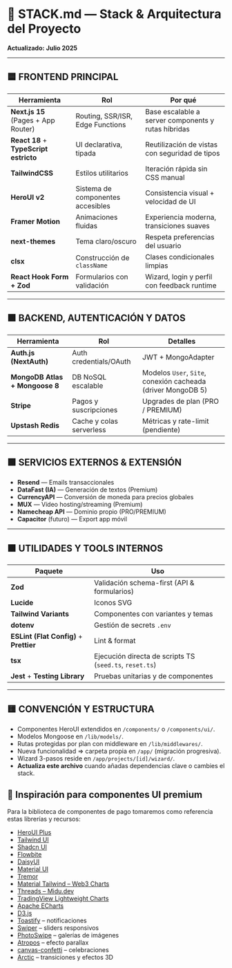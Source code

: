 # 🧱 STACK.md — Stack & Arquitectura del Proyecto

**Actualizado:** **Julio 2025**

---

## 🟦 FRONTEND PRINCIPAL

| Herramienta                            | Rol                               | Por qué                                             |
| -------------------------------------- | --------------------------------- | --------------------------------------------------- |
| **Next.js 15** (Pages + App Router)    | Routing, SSR/ISR, Edge Functions  | Base escalable a server components y rutas híbridas |
| **React 18** + **TypeScript estricto** | UI declarativa, tipada            | Reutilización de vistas con seguridad de tipos      |
| **TailwindCSS**                        | Estilos utilitarios               | Iteración rápida sin CSS manual                     |
| **HeroUI v2**                          | Sistema de componentes accesibles | Consistencia visual + velocidad de UI               |
| **Framer Motion**                      | Animaciones fluidas               | Experiencia moderna, transiciones suaves            |
| **next-themes**                        | Tema claro/oscuro                 | Respeta preferencias del usuario                    |
| **clsx**                               | Construcción de `className`       | Clases condicionales limpias                        |
| **React Hook Form + Zod**              | Formularios con validación        | Wizard, login y perfil con feedback runtime         |

---

## 🟧 BACKEND, AUTENTICACIÓN Y DATOS

| Herramienta                    | Rol                      | Detalles                                  |
| ------------------------------ | ------------------------ | ----------------------------------------- |
| **Auth.js (NextAuth)**         | Auth credentials/OAuth   | JWT + MongoAdapter                        |
| **MongoDB Atlas + Mongoose 8** | DB NoSQL escalable       | Modelos `User`, `Site`, conexión cacheada (driver MongoDB 5) |
| **Stripe**                     | Pagos y suscripciones    | Upgrades de plan (PRO / PREMIUM)          |
| **Upstash Redis**              | Cache y colas serverless | Métricas y rate-limit (pendiente)         |

---

## 🟩 SERVICIOS EXTERNOS & EXTENSIÓN

- **Resend** — Emails transaccionales
- **DataFast (IA)** — Generación de textos (Premium)
- **CurrencyAPI** — Conversión de moneda para precios globales
- **MUX** — Vídeo hosting/streaming (Premium)
- **Namecheap API** — Dominio propio (PRO/PREMIUM)
- **Capacitor** (futuro) — Export app móvil

---

## 🟫 UTILIDADES Y TOOLS INTERNOS

| Paquete                                 | Uso                                                     |
| --------------------------------------- | ------------------------------------------------------- |
| **Zod**                                 | Validación schema-first (API & formularios)             |
| **Lucide**                              | Iconos SVG                                              |
| **Tailwind Variants**                   | Componentes con variantes y temas                       |
| **dotenv**                              | Gestión de secrets `.env`                               |
| **ESLint (Flat Config)** + **Prettier** | Lint & format                                           |
| **tsx**                                 | Ejecución directa de scripts TS (`seed.ts`, `reset.ts`) |
| **Jest** + **Testing Library**          | Pruebas unitarias y de componentes |

---

## 🟨 CONVENCIÓN Y ESTRUCTURA

- Componentes HeroUI extendidos en `/components/` o `/components/ui/`.
- Modelos Mongoose en `/lib/models/`.
- Rutas protegidas por plan con middleware en `/lib/middlewares/`.
- Nueva funcionalidad ⇒ carpeta propia en `/app/` (migración progresiva).
- Wizard 3-pasos reside en `/app/projects/[id]/wizard/`.
- **Actualiza este archivo** cuando añadas dependencias clave o cambies el stack.

## 🌟 Inspiración para componentes UI premium

Para la biblioteca de componentes de pago tomaremos como referencia estas librerías y recursos:

- [HeroUI Plus](https://www.heroui.com/)
- [Tailwind UI](https://tailwindcss.com/plus)
- [Shadcn UI](https://ui.shadcn.com/)
- [Flowbite](https://flowbite.com/)
- [DaisyUI](https://daisyui.com/)
- [Material UI](https://mui.com/material-ui/)
- [Tremor](https://tremor.so/)
- [Material Tailwind – Web3 Charts](https://www.material-tailwind.com/blocks/web3-charts)
- [Threads – Midu.dev](https://www.threads.com/@midu.dev/post/C558KlMtyAM)
- [TradingView Lightweight Charts](https://www.tradingview.com/lightweight-charts/)
- [Apache ECharts](https://echarts.apache.org/en/index.html)
- [D3.js](https://d3js.org/)
- [Toastify](https://apvarun.github.io/toastify-js/) – notificaciones
- [Swiper](https://swiperjs.com/) – sliders responsivos
- [PhotoSwipe](https://photoswipe.com/) – galerías de imágenes
- [Atropos](https://atroposjs.com/) – efecto parallax
- [canvas-confetti](https://www.kirilv.com/canvas-confetti/) – celebraciones
- [Arctic](https://arctic.jackyz.xyz/) – transiciones y efectos 3D

